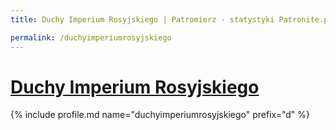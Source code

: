 ```yaml
---
title: Duchy Imperium Rosyjskiego | Patromierz - statystyki Patronite.pl

permalink: /duchyimperiumrosyjskiego
---
```


# [Duchy Imperium Rosyjskiego](https://patronite.pl/duchyimperiumrosyjskiego)

{% include profile.md name="duchyimperiumrosyjskiego" prefix="d" %}
